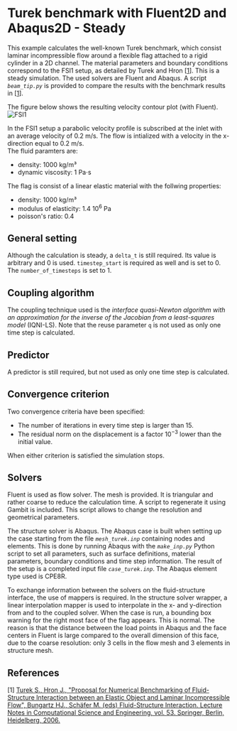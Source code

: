# Turek benchmark with Fluent2D and Abaqus2D - Steady

This example calculates the well-known Turek benchmark, which consist laminar incompressible flow around a flexible flag attached to a rigid cylinder in a 2D channel.
The material parameters and boundary conditions correspond to the FSI1 setup, as detailed by Turek and Hron [[1](#1)].
This is a steady simulation.
The used solvers are Fluent and Abaqus.
A script _`beam_tip.py`_ is provided to compare the results with the benchmark results in [[1](#1)].

The figure below shows the resulting velocity contour plot (with Fluent).
![FSI1](images/turek_fsi1_velocity.png "Velocity contour plot of FSI1 setup produced with Fluent")

In the FSI1 setup a parabolic velocity profile is subscribed at the inlet with an average velocity of 0.2 m/s.
The flow is intialized with a velocity in the x-direction equal to 0.2 m/s.  
The fluid paramters are:

-   density: 1000 kg/m³
-   dynamic viscosity: 1 Pa$\cdot$s

The flag is consist of a linear elastic material with the follwing properties:

-   density: 1000 kg/m³
-   modulus of elasticity: 1.4 10$^6$ Pa
-   poisson's ratio: 0.4

## General setting
Although the calculation is steady, a `delta_t` is still required. Its value is arbitrary and 0 is used.
`timestep_start` is required as well and is set to 0. The `number_of_timesteps` is set to 1.

## Coupling algorithm

The coupling technique used is the *interface quasi-Newton algorithm with an approximation for the inverse of the Jacobian from a least-squares model* (IQNI-LS).
Note that the reuse parameter `q` is not used as only one time step is calculated.

## Predictor

A predictor is still required, but not used as only one time step is calculated.

## Convergence criterion

Two convergence criteria have been specified:

-   The number of iterations in every time step is larger than 15.
-   The residual norm on the displacement is a factor $10^{-3}$ lower than the initial value.
 
When either criterion is satisfied the simulation stops.

## Solvers

Fluent is used as flow solver.
The mesh is provided. It is triangular and rather coarse to reduce the calculation time.
A script to regenerate it using Gambit is included. This script allows to change the resolution and geometrical parameters.

The structure solver is Abaqus.
The Abaqus case is built when setting up the case starting from the file *`mesh_turek.inp`* containing nodes and elements. 
This is done by running Abaqus with the *`make_inp.py`* Python script to set all parameters, such as surface definitions, material parameters, boundary conditions and time step information.
The result of the setup is a completed input file *`case_turek.inp`*.
The Abaqus element type used is CPE8R.

To exchange information between the solvers on the fluid-structure interface, the use of mappers is required.
In the structure solver wrapper, a linear interpolation mapper is used to interpolate in the x- and y-direction from and to the coupled solver.
When the case is run, a bounding box warning for the right most face of the flag appears.
This is normal.
The reason is that the distance between the load points in Abaqus and the face centers in Fluent is large compared to the overall dimension of this face, 
due to the coarse resolution: only 3 cells in the flow mesh and 3 elements in structure mesh.

## References
<a id="1">[1]</a> 
[Turek S., Hron J., "Proposal for Numerical Benchmarking of Fluid-Structure Interaction between an Elastic Object and Laminar Incompressible Flow", Bungartz HJ., Schäfer M. (eds) Fluid-Structure Interaction. Lecture Notes in Computational Science and Engineering, vol. 53. Springer, Berlin, Heidelberg, 2006.](https://doi.org/10.1007/3-540-34596-5_15)